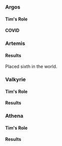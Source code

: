 ### Argos

#### Tim's Role

#### COVID

### Artemis

#### Results

Placed sixth in the world.

### Valkyrie

#### Tim's Role

#### Results

### Athena

#### Tim's Role

#### Results
